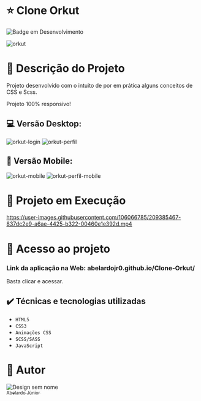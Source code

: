 # :star: Clone Orkut
![Badge em Desenvolvimento](http://img.shields.io/static/v1?label=STATUS&message=EM%20DESENVOLVIMENTO&color=GREEN&style=for-the-badge)

![orkut](https://user-images.githubusercontent.com/106066785/209383757-ba70ab39-0065-4fa6-b8c6-66441f8f749f.png)


# :door: Descrição do Projeto

Projeto desenvolvido com o intuito de por em prática alguns conceitos de CSS e Scss.


Projeto 100% responsivo!

##  :computer:  Versão Desktop:
![orkut-login](https://user-images.githubusercontent.com/106066785/209384555-76732403-3b88-436a-81aa-b8341c2e2680.png)
![orkut-perfil](https://user-images.githubusercontent.com/106066785/209384565-4214bf6c-7607-4b00-8943-b75633126015.png)


## :iphone: Versão Mobile:
![orkut-mobile](https://user-images.githubusercontent.com/106066785/209384588-2604f47a-d60c-41cb-84ea-6104ca075114.png)
![orkut-perfil-mobile](https://user-images.githubusercontent.com/106066785/209384594-ac4d834a-3523-44a0-beed-5e5cdfb3e5f6.png)

# :hammer: Projeto em Execução

https://user-images.githubusercontent.com/106066785/209385467-837dc2e9-a6ae-4425-b322-00460e1e392d.mp4


# 📁 Acesso ao projeto

### Link da aplicação na Web: abelardojr0.github.io/Clone-Orkut/

Basta clicar e acessar.

## ✔️ Técnicas e tecnologias utilizadas

- ``HTML5``
- ``CSS3``
- ``Animações CSS``
- ``SCSS/SASS``
- ``JavaScript``

# :boy: Autor
![Design sem nome](https://user-images.githubusercontent.com/106066785/209356927-d0162605-f53a-4d25-badc-7504c22785ef.png)
[<br><sub>Abelardo Júnior</sub>](https://www.linkedin.com/in/abelardo-junior/) 

